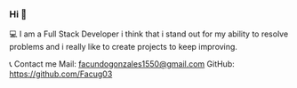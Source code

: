 ### Hi 👋

💻 I am a Full Stack Developer i think that i stand out for my ability to resolve problems and i really like to create projects to keep improving. 

📞 Contact me
Mail: facundogonzales1550@gmail.com
GitHub: https://github.com/Facug03
